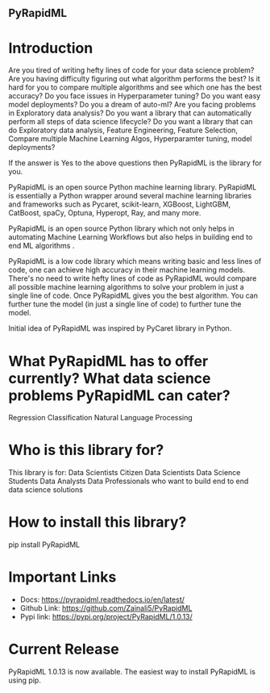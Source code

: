 ## PyRapidML
# Introduction
Are you tired of writing hefty lines of code for your data science problem?
Are you having difficulty figuring out what algorithm performs the best?
Is it hard for you to compare multiple algorithms and see which one has the best accuracy?
Do you face issues in Hyperparameter tuning?
Do you want easy model deployments?
Do you a dream of auto-ml?
Are you facing problems in Exploratory data analysis?
Do you want a library that can automatically perform all steps of data science lifecycle?
Do you want a library that can do Exploratory data analysis, Feature Engineering, Feature Selection, Compare multiple Machine Learning Algos, Hyperparamter tuning, model deployments?

If the answer is Yes to the above questions then PyRapidML is the library for you. 

PyRapidML is an open source Python machine learning library.
PyRapidML is essentially a Python wrapper around several machine learning libraries and frameworks such as Pycaret, scikit-learn, XGBoost, LightGBM, CatBoost, spaCy, Optuna, Hyperopt, Ray, and many more.

PyRapidML is an open source Python library which not only helps in automating Machine Learning Workflows but also helps in building end to end ML algorithms .

PyRapidML is a low code library which means writing basic and less lines of code, one can achieve high accuracy in their machine learning models.
There's no need to write hefty lines of code as PyRapidML would compare all possible machine learning algorithms to solve your problem in just a single line of code.
Once PyRapidML gives you the best algorithm. You can further tune the model (in just a single line of code) to further tune the model.

Initial idea of PyRapidML was inspired by PyCaret library in Python.

# What PyRapidML has to offer currently? What data science problems PyRapidML can cater?
Regression
Classification
Natural Language Processing

# Who is this library for?
This library is for:
Data Scientists
Citizen Data Scientists
Data Science Students
Data Analysts
Data Professionals who want to build end to end data science solutions

# How to install this library?
pip install PyRapidML

# Important Links
- Docs: https://pyrapidml.readthedocs.io/en/latest/ 
- Github Link: https://github.com/Zainali5/PyRapidML 
- Pypi link: https://pypi.org/project/PyRapidML/1.0.13/ 
# Current Release
PyRapidML 1.0.13 is now available. The easiest way to install PyRapidML is using pip.

